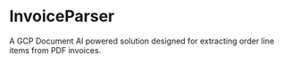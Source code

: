 # InvoiceParser
A GCP Document AI powered solution designed for extracting order line items from PDF invoices.
